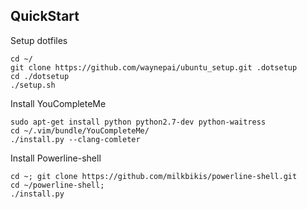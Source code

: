 ## QuickStart

Setup dotfiles
```
cd ~/
git clone https://github.com/waynepai/ubuntu_setup.git .dotsetup
cd ./dotsetup
./setup.sh
```

Install YouCompleteMe
```
sudo apt-get install python python2.7-dev python-waitress
cd ~/.vim/bundle/YouCompleteMe/
./install.py --clang-comleter
```

Install Powerline-shell
```
cd ~; git clone https://github.com/milkbikis/powerline-shell.git
cd ~/powerline-shell;
./install.py
```
